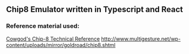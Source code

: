 ## Chip8 Emulator written in Typescript and React

### Reference material used:

[Cowgod's Chip-8 Technical Reference](http://devernay.free.fr/hacks/chip8/C8TECH10.HTM#4.0)
http://www.multigesture.net/wp-content/uploads/mirror/goldroad/chip8.shtml
